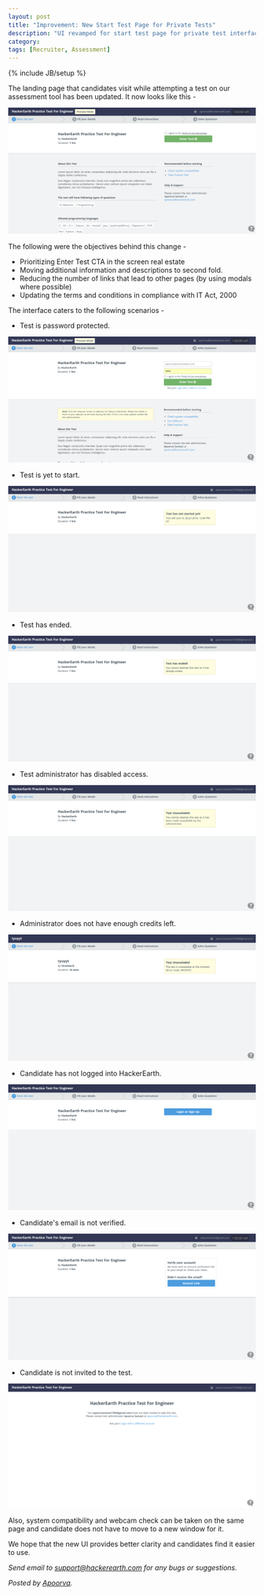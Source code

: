 ```yaml
---
layout: post
title: "Improvement: New Start Test Page for Private Tests"
description: "UI revamped for start test page for private test interface"
category:
tags: [Recruiter, Assessment]
---
```

{% include JB/setup %}

The landing page that candidates visit while attempting a test on our assessment tool has been updated. It now looks like this -

<img src="/images/start-test-enter-test.png" />

The following were the objectives behind this change -

* Prioritizing Enter Test CTA in the screen real estate
* Moving additional information and descriptions to second fold.
* Reducing the number of links that lead to other pages (by using modals where possible)
* Updating the terms and conditions in compliance with IT Act, 2000

The interface caters to the following scenarios -

* Test is password protected.

<img src="/images/start-test-password-protected.png"/>

* Test  is yet to start.

<img src="/images/start-test-not-started.png" />

* Test has ended.

<img src="/images/start-test-test-ended.png" />

* Test administrator has disabled access.

<img src="/images/start-test-no-access.png" />

* Administrator does not have enough credits left.

<img src="/images/start-test-mayday-error.png" />

* Candidate has not logged into HackerEarth.

<img src="/images/start-test-login-or-sign-up.png" />

* Candidate's email is not verified.

<img src="/images/start-test-email-unverified.png" />

* Candidate is not invited to the test.

<img src="/images/start-test-not-invited.png" />


Also, system compatibility and webcam check can be taken on the same page and candidate does not have to move to a new window for it.

We hope that the new UI provides better clarity and candidates find it easier to use.

*Send email to [support@hackerearth.com](mailto:support@hackerearth.com) for any bugs or suggestions.*

*Posted by [Apoorva](http://hck.re/apoorva).*